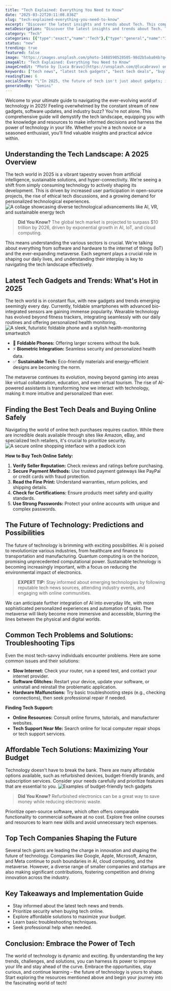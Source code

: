 ```yaml
---
title: "Tech Explained: Everything You Need to Know"
date: "2025-03-22T20:11:08.836Z"
slug: "tech-explained-everything-you-need-to-know"
excerpt: "Discover the latest insights and trends about Tech. This comprehensive guide covers everything you need to know about Tech in 2025."
metaDescription: "Discover the latest insights and trends about Tech. This comprehensive guide covers everything you need to know about Tech in 2025."
category: "Tech"
categories: [{"type":"exact","name":"Tech"},{"type":"general","name":"Innovation"},{"type":"medium","name":"Software Engineering"},{"type":"specific","name":"Artificial Intelligence"},{"type":"niche","name":"Deep Learning"}]
status: "new"
trending: true
featured: false
image: "https://images.unsplash.com/photo-1488590528505-98d2b5aba04b?q=85&w=1200&fit=max&fm=webp&auto=compress"
imageAlt: "Tech Explained: Everything You Need to Know"
imageCredit: "Photo by [Luca Bravo](https://unsplash.com/@lucabravo) on Unsplash"
keywords: ["tech news", "latest tech gadgets", "best tech deals", "buy tech online", "future of technology", "top tech companies", "how to fix tech problems", "tech support near me", "affordable tech solutions", "emerging tech trends"]
readingTime: 6
socialShare: "\"In 2025, the future of tech isn't just about gadgets; it's about ethical considerations and sustainable solutions.  The way we build and use technology is as important as the technology itself.\""
generatedBy: "Gemini"
---
```




Welcome to your ultimate guide to navigating the ever-evolving world of technology in 2025!  Feeling overwhelmed by the constant stream of new gadgets, software updates, and industry buzz? You're not alone. This comprehensive guide will demystify the tech landscape, equipping you with the knowledge and resources to make informed decisions and harness the power of technology in your life.  Whether you're a tech novice or a seasoned enthusiast, you'll find valuable insights and practical advice within.

## Understanding the Tech Landscape: A 2025 Overview

The tech world in 2025 is a vibrant tapestry woven from artificial intelligence, sustainable solutions, and hyper-connectivity.  We're seeing a shift from simply consuming technology to actively shaping its development.  This is driven by increased user participation in open-source projects, the rise of ethical tech discussions, and a growing demand for personalized technological experiences. ![A collage showcasing diverse technological advancements like AI, VR, and sustainable energy tech](https://images.unsplash.com/photo-1556742044-3c52d6e88c62?q=85&w=1200&fit=max&fm=webp&auto=compress)

> **Did You Know?**  The global tech market is projected to surpass $10 trillion by 2026, driven by exponential growth in AI, IoT, and cloud computing.

This means understanding the various sectors is crucial.  We're talking about everything from software and hardware to the internet of things (IoT) and the ever-expanding metaverse.  Each segment plays a crucial role in shaping our daily lives, and understanding their interplay is key to navigating the tech landscape effectively.

## Latest Tech Gadgets and Trends: What's Hot in 2025

The tech world is in constant flux, with new gadgets and trends emerging seemingly every day.  Currently, foldable smartphones with advanced bio-integrated sensors are gaining immense popularity.  Wearable technology has evolved beyond fitness trackers, integrating seamlessly with our daily routines and offering personalized health monitoring.  ![A sleek, futuristic foldable phone and a stylish health-monitoring smartwatch](https://images.unsplash.com/photo-1531297484001-80022131f5a1?q=85&w=1200&fit=max&fm=webp&auto=compress)

* 🔑 **Foldable Phones:** Offering larger screens without the bulk.
* ⚡ **Biometric Integration:**  Seamless security and personalized health data.
* ✅ **Sustainable Tech:**  Eco-friendly materials and energy-efficient designs are becoming the norm.

The metaverse continues its evolution, moving beyond gaming into areas like virtual collaboration, education, and even virtual tourism.  The rise of AI-powered assistants is transforming how we interact with technology, making it more intuitive and personalized than ever.

## Finding the Best Tech Deals and Buying Online Safely

Navigating the world of online tech purchases requires caution.  While there are incredible deals available through sites like Amazon, eBay, and specialized tech retailers, it's crucial to prioritize security.  ![A secure online shopping interface with a padlock icon](https://images.unsplash.com/photo-1488590528505-98d2b5aba04b?q=85&w=1200&fit=max&fm=webp&auto=compress)

**How to Buy Tech Online Safely:**

1. **Verify Seller Reputation:** Check reviews and ratings before purchasing.
2. **Secure Payment Methods:** Use trusted payment gateways like PayPal or credit cards with fraud protection.
3. **Read the Fine Print:** Understand warranties, return policies, and shipping details.
4. **Check for Certifications:** Ensure products meet safety and quality standards.
5. **Use Strong Passwords:**  Protect your online accounts with unique and complex passwords.

## The Future of Technology: Predictions and Possibilities

The future of technology is brimming with exciting possibilities.  AI is poised to revolutionize various industries, from healthcare and finance to transportation and manufacturing.  Quantum computing is on the horizon, promising unprecedented computational power.  Sustainable technology is becoming increasingly important, with a focus on reducing the environmental impact of electronics.

> **EXPERT TIP:**  Stay informed about emerging technologies by following reputable tech news sources, attending industry events, and engaging with online communities.

We can anticipate further integration of AI into everyday life, with more sophisticated personalized experiences and automation of tasks.  The metaverse will likely become more immersive and accessible, blurring the lines between the physical and digital worlds.

## Common Tech Problems and Solutions: Troubleshooting Tips

Even the most tech-savvy individuals encounter problems.  Here are some common issues and their solutions:

* **Slow Internet:** Check your router, run a speed test, and contact your internet provider.
* **Software Glitches:** Restart your device, update your software, or uninstall and reinstall the problematic application.
* **Hardware Malfunctions:**  Try basic troubleshooting steps (e.g., checking connections), then seek professional repair if needed.

**Finding Tech Support:**

* **Online Resources:**  Consult online forums, tutorials, and manufacturer websites.
* **Tech Support Near Me:** Search online for local computer repair shops or tech support services.

## Affordable Tech Solutions: Maximizing Your Budget

Technology doesn't have to break the bank. There are many affordable options available, such as refurbished devices, budget-friendly brands, and subscription services.  Consider your needs carefully and prioritize features that are essential to you.  ![Examples of budget-friendly tech gadgets](https://images.unsplash.com/photo-1519389950473-47ba0277781c?q=85&w=1200&fit=max&fm=webp&auto=compress)

> **Did You Know?** Refurbished electronics can be a great way to save money while reducing electronic waste.

Prioritize open-source software, which often offers comparable functionality to commercial software at no cost.  Explore free online courses and resources to learn new skills and avoid unnecessary tech expenses.

## Top Tech Companies Shaping the Future

Several tech giants are leading the charge in innovation and shaping the future of technology.  Companies like Google, Apple, Microsoft, Amazon, and Meta continue to push boundaries in AI, cloud computing, and the metaverse.  However, a diverse range of smaller companies and startups are also making significant contributions, fostering competition and driving innovation across the industry.

## Key Takeaways and Implementation Guide

* Stay informed about the latest tech news and trends.
* Prioritize security when buying tech online.
* Explore affordable solutions to maximize your budget.
* Learn basic troubleshooting techniques.
* Seek professional help when needed.

## Conclusion: Embrace the Power of Tech

The world of technology is dynamic and exciting. By understanding the key trends, challenges, and solutions, you can harness its power to improve your life and stay ahead of the curve.  Embrace the opportunities, stay curious, and continue learning – the future of technology is yours to shape.  Start exploring the resources mentioned above and begin your journey into the fascinating world of tech!

